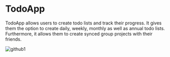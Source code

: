 # TodoApp

TodoApp allows users to create todo lists and track their progress. It gives them the option to create daily, weekly, monthly as well as annual todo lists. Furthermore, it allows them to create synced group projects with their friends.

![github1](https://user-images.githubusercontent.com/20831683/44858046-ba620e80-ac36-11e8-83dd-5377331668f3.png)



